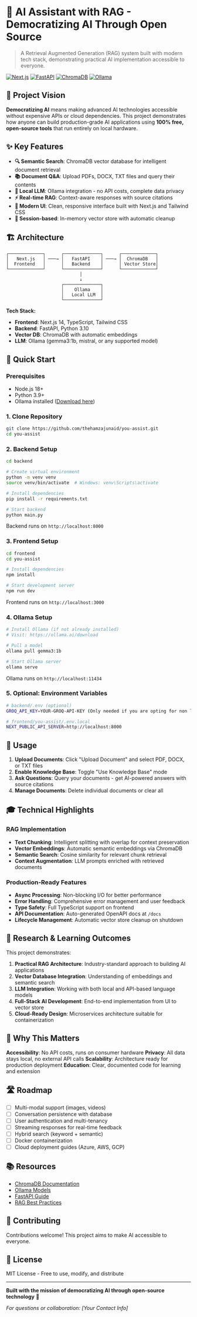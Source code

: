 # 🤖 AI Assistant with RAG - Democratizing AI Through Open Source

> A Retrieval Augmented Generation (RAG) system built with modern tech stack, demonstrating practical AI implementation accessible to everyone.

[![Next.js](https://img.shields.io/badge/Next.js-14-black)](https://nextjs.org/)
[![FastAPI](https://img.shields.io/badge/FastAPI-0.104-009688)](https://fastapi.tiangolo.com/)
[![ChromaDB](https://img.shields.io/badge/ChromaDB-Vector_DB-orange)](https://www.trychroma.com/)
[![Ollama](https://img.shields.io/badge/Ollama-Local_LLM-blue)](https://ollama.ai/)

## 🎯 Project Vision

**Democratizing AI** means making advanced AI technologies accessible without expensive APIs or cloud dependencies. This project demonstrates how anyone can build production-grade AI applications using **100% free, open-source tools** that run entirely on local hardware.

## ✨ Key Features

- **🔍 Semantic Search**: ChromaDB vector database for intelligent document retrieval
- **📚 Document Q&A**: Upload PDFs, DOCX, TXT files and query their contents
- **🤖 Local LLM**: Ollama integration - no API costs, complete data privacy
- **⚡ Real-time RAG**: Context-aware responses with source citations
- **🎨 Modern UI**: Clean, responsive interface built with Next.js and Tailwind CSS
- **🔄 Session-based**: In-memory vector store with automatic cleanup

## 🏗️ Architecture

```
┌─────────────┐      ┌──────────────┐      ┌─────────────┐
│   Next.js   │ ───→ │   FastAPI    │ ───→ │  ChromaDB   │
│  Frontend   │      │   Backend    │      │ Vector Store│
└─────────────┘      └──────────────┘      └─────────────┘
                            │
                            ↓
                     ┌──────────────┐
                     │    Ollama    │
                     │   Local LLM  │
                     └──────────────┘
```

**Tech Stack:**
- **Frontend**: Next.js 14, TypeScript, Tailwind CSS
- **Backend**: FastAPI, Python 3.10
- **Vector DB**: ChromaDB with automatic embeddings
- **LLM**: Ollama (gemma3:1b, mistral, or any supported model)

## 🚀 Quick Start

### Prerequisites

- Node.js 18+
- Python 3.9+
- Ollama installed ([Download here](https://ollama.ai/))

### 1. Clone Repository

```bash
git clone https://github.com/thehamzajunaid/you-assist.git
cd you-assist
```

### 2. Backend Setup

```bash
cd backend

# Create virtual environment
python -m venv venv
source venv/bin/activate  # Windows: venv\Scripts\activate

# Install dependencies
pip install -r requirements.txt

# Start backend
python main.py
```

Backend runs on `http://localhost:8000`

### 3. Frontend Setup

```bash
cd frontend
cd you-assist

# Install dependencies
npm install

# Start development server
npm run dev
```

Frontend runs on `http://localhost:3000`

### 4. Ollama Setup

```bash
# Install Ollama (if not already installed)
# Visit: https://ollama.ai/download

# Pull a model
ollama pull gemma3:1b

# Start Ollama server
ollama serve
```

Ollama runs on `http://localhost:11434`

### 5. Optional: Environment Variables

```bash
# backend/.env (optional)
GROQ_API_KEY=YOUR-GROQ-API-KEY (Only needed if you are opting for non local inference. Uncomment the GROQ code for chatting in backend/api/v1/chat.py)

# frontend/you-assist/.env.local
NEXT_PUBLIC_API_SERVER=http://localhost:8000
```

## 📖 Usage

1. **Upload Documents**: Click "Upload Document" and select PDF, DOCX, or TXT files
2. **Enable Knowledge Base**: Toggle "Use Knowledge Base" mode
3. **Ask Questions**: Query your documents - get AI-powered answers with source citations
4. **Manage Documents**: Delete individual documents or clear all

## 🎓 Technical Highlights

### RAG Implementation
- **Text Chunking**: Intelligent splitting with overlap for context preservation
- **Vector Embeddings**: Automatic semantic embeddings via ChromaDB
- **Semantic Search**: Cosine similarity for relevant chunk retrieval
- **Context Augmentation**: LLM prompts enriched with retrieved documents

### Production-Ready Features
- **Async Processing**: Non-blocking I/O for better performance
- **Error Handling**: Comprehensive error management and user feedback
- **Type Safety**: Full TypeScript support on frontend
- **API Documentation**: Auto-generated OpenAPI docs at `/docs`
- **Lifecycle Management**: Automatic vector store cleanup on shutdown

## 🔬 Research & Learning Outcomes

This project demonstrates:

1. **Practical RAG Architecture**: Industry-standard approach to building AI applications
2. **Vector Database Integration**: Understanding of embeddings and semantic search
3. **LLM Integration**: Working with both local and API-based language models
4. **Full-Stack AI Development**: End-to-end implementation from UI to vector store
5. **Cloud-Ready Design**: Microservices architecture suitable for containerization

## 🌟 Why This Matters

**Accessibility**: No API costs, runs on consumer hardware
**Privacy**: All data stays local, no external API calls
**Scalability**: Architecture ready for production deployment
**Education**: Clear, documented code for learning and extension

## 🛣️ Roadmap

- [ ] Multi-modal support (images, videos)
- [ ] Conversation persistence with database
- [ ] User authentication and multi-tenancy
- [ ] Streaming responses for real-time feedback
- [ ] Hybrid search (keyword + semantic)
- [ ] Docker containerization
- [ ] Cloud deployment guides (Azure, AWS, GCP)

## 📚 Resources

- [ChromaDB Documentation](https://docs.trychroma.com/)
- [Ollama Models](https://ollama.ai/library)
- [FastAPI Guide](https://fastapi.tiangolo.com/)
- [RAG Best Practices](https://www.pinecone.io/learn/retrieval-augmented-generation/)

## 🤝 Contributing

Contributions welcome! This project aims to make AI accessible to everyone.

## 📄 License

MIT License - Free to use, modify, and distribute

---

**Built with the mission of democratizing AI through open-source technology** 🚀

*For questions or collaboration: [Your Contact Info]*